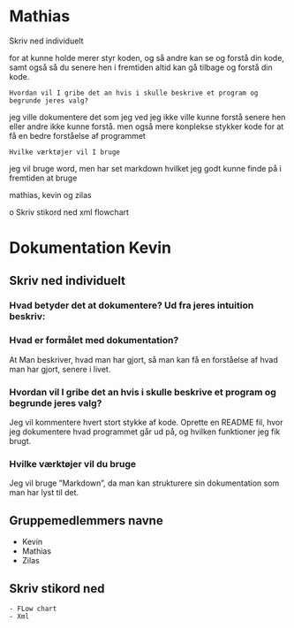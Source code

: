 # Mathias
Skriv ned individuelt

for at kunne holde merer styr koden, og så andre kan se og forstå din kode, samt også så du senere hen i fremtiden altid kan gå tilbage og forstå din kode.

	Hvordan vil I gribe det an hvis i skulle beskrive et program og begrunde jeres valg?
jeg ville dokumentere det som jeg ved jeg ikke ville kunne forstå senere hen eller andre ikke kunne forstå. 
men også mere konplekse stykker kode for at få en bedre forståelse af programmet

	Hvilke værktøjer vil I bruge
jeg vil bruge word, men har set markdown hvilket jeg godt kunne finde på i fremtiden at bruge

mathias, kevin og zilas

o	Skriv stikord ned
	xml
	flowchart



# Dokumentation Kevin

## Skriv ned individuelt
### Hvad betyder det at dokumentere? Ud fra jeres intuition beskriv:
### Hvad er formålet med dokumentation?
At Man beskriver, hvad man har gjort, så man kan få en forståelse af hvad man har gjort, senere i livet.
###  Hvordan vil I gribe det an hvis i skulle beskrive et program og begrunde jeres valg?
Jeg vil kommentere hvert stort stykke af kode. Oprette en README fil, hvor jeg dokumentere hvad programmet går ud på, og hvilken funktioner jeg fik brugt.
### Hvilke værktøjer vil du bruge
Jeg vil bruge ”Markdown”, da man kan strukturere sin dokumentation som man har lyst til det.

## Gruppemedlemmers navne
* Kevin
* Mathias
* Zilas
 
 ## Skriv stikord ned  
    - FLow chart
    - Xml
